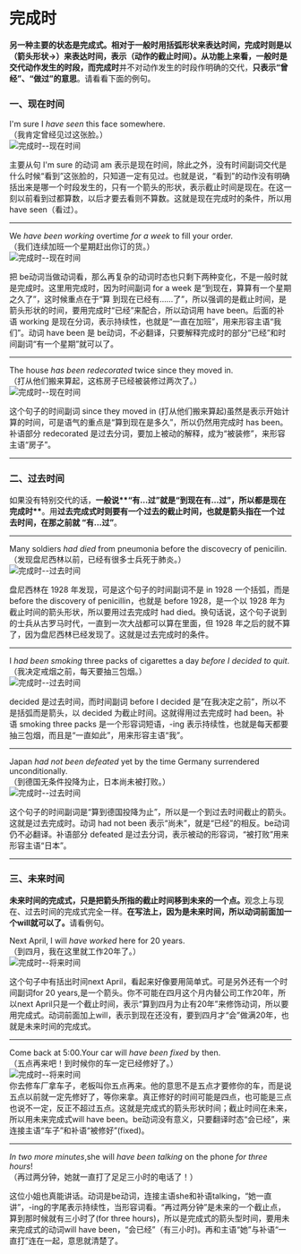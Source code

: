 # 完成时

<b>另一种主要的状态是完成式。相对于**一般时**用**括弧形状**来表达时间，**完成时**则是**以（箭头形状→）**来表达时间，**表示（动作的截止时间）**。</b>从功能上来看，**一般时是交代动作发生的时段**，而**完成时**并不对动作发生的时段作明确的交代，**只表示“曾经”、“做过”的意思**。请看看下面的例句。


### 一、现在时间



>  
I'm sure I <em>have seen</em> this face somewhere.  
（我肯定曾经见过这张脸。）  
![完成时--现在时间](http://ww2.sinaimg.cn/large/92c4e634gw1f17fae9jxfj20ax03xwed.jpg)  

主要从句 I'm sure 的动词 am 表示是现在时间，除此之外，没有时间副词交代是什么时候“看到”这张脸的，只知道一定有见过。也就是说，“看到”的动作没有明确括出来是哪一个时段发生的，只有一个箭头的形状，表示截止时间是现在。在这一刻以前看到过都算数，以后才要去看则不算数。这就是现在完成时的条件，所以用 have seen（看过）。  

----
>  
We <em>have been working</em> overtime <em>for a week</em> to fill your order.  
（我们连续加班一个星期赶出你订的货。）  
![完成时--现在时间](http://ww4.sinaimg.cn/large/92c4e634gw1f17fgmk8iqj20ah045q2u.jpg)   

把 be动词当做动词看，那么再复杂的动词时态也只剩下两种变化，不是一般时就是完成时。这里用完成时，因为时间副词 for a week 是“到现在，算算有一个星期之久了”，这时候重点在于“算 到现在已经有……了”，所以强调的是截止时间，是箭头形状的时间，要用完成时“已经”来配合，所以动词用 have been。后面的补语 working 是现在分词，表示持续性，也就是“一直在加班”，用来形容主语“我们”。动词 have been 是 be动词，不必翻译，只要解释完成时的部分“已经”和时间副词“有一个星期”就可以了。  

----
>  
The house <em>has been redecorated</em> twice since they moved in.  
（打从他们搬来算起，这栋房子已经被装修过两次了。）  
![完成时--现在时间](http://ww4.sinaimg.cn/large/92c4e634gw1f17fk2n7uuj20b5048mx2.jpg)  

这个句子的时间副词 since they moved in (打从他们搬来算起)虽然是表示开始计算的时间，可是语气的重点是“算到现在是多久”，所以仍然用完成时 has been。补语部分 redecorated 是过去分词，要加上被动的解释，成为“被装修”，来形容主语“房子”。

----


### 二、过去时间



如果没有特别交代的话，<b>一般说**“有…过”就是“到现在有…过”**，所以**都是现在完成时**</b>。用<b>过去完成式时则要有一个过去的截止时间，也就是**箭头指在一个过去时间**，在那之前就 **“有…过”**</b>。

----
>  
Many soldiers <em>had died</em> from pneumonia before the discovecry of
penicilin.  
（发现盘尼西林以前，已经有很多士兵死于肺炎。）  
![完成时--过去时间](http://ww2.sinaimg.cn/large/92c4e634gw1f17fpk052pj20bz05zwei.jpg)  

盘尼西林在 1928 年发现，可是这个句子的时间副词不是 in 1928 一个括弧，而是 before the discovery of penicillin，也就是 before 1928，是一个以 1928 年为截止时间的箭头形状，所以要用过去完成时 had died。换句话说，这个句子说到的士兵从古罗马时代，一直到一次大战都可以算在里面，但 1928 年之后的就不算了，因为盘尼西林已经发现了。这就是过去完成时的条件。

----
>  
I <em>had been smoking</em> three packs of cigarettes a day <em>before I decided
to quit</em>.  
（我决定戒烟之前，每天要抽三包烟。）  
![完成时--过去时间](http://ww4.sinaimg.cn/large/92c4e634gw1f17fslfr4uj20c205m749.jpg)   

decided 是过去时间，而时间副词 before I decided 是“在我决定之前”，所以不是括弧而是箭头，以 decided 为截止时间。这就得用过去完成时 had been。补语 smoking three packs 是一个形容词短语，-ing 表示持续性，也就是每天都要抽三包烟，而且是“一直如此”，用来形容主语“我”。

----
>  
Japan <em>had not been defeated</em> yet by the time Germany surrendered
unconditionally.  
（到德国无条件投降为止，日本尚未被打败。）  
![完成时--过去时间](http://ww2.sinaimg.cn/large/92c4e634gw1f17fuqenyij20bm05tglo.jpg)  

这个句子的时间副词是“算到德国投降为止”，所以是一个到过去时间截止的箭头。这就是过去完成时。动词 had not been 表示“尚未”，就是“已经”的相反。be动词仍不必翻译。补语部分 defeated 是过去分词，表示被动的形容词，“被打败”用来形容主语“日本”。

----


### 三、未来时间



<b>**未来时间的完成式**，只是**把箭头所指的截止时间移到未来的一个点**。</b>观念上与现在、过去时间的完成式完全一样。<b>在写法上，因为是未来时间，所以动词前面加一个will就可以了。</b>请看例句。

>  
Next April, I will <em>have worked</em> here for 20 years.  
（到四月，我在这里就工作20年了。）  
![完成时--将来时间](http://ww3.sinaimg.cn/large/92c4e634gw1f17fy39hboj20ca06ldfv.jpg)  

这个句子中有括出时间next April，看起来好像要用简单式。可是另外还有一个时间副词for 20 years,是一个箭头。你不可能在四月这个月内替公司工作20年，所以next April只是一个截止时间，表示“算到四月为止有20年”来修饰动词，所以要用完成式。动词前面加上will，表示到现在还没有，要到四月才“会”做满20年，也就是未来时间的完成式。

----
>  
Come back at 5:00.Your car will <em>have been fixed</em> by then.  
（五点再来吧！到时候你的车一定已经修好了。）  
![完成时--将来时间](http://ww2.sinaimg.cn/large/92c4e634gw1f17g19dmx1j20c9066aa1.jpg)   
你去修车厂拿车子，老板叫你五点再来。他的意思不是五点才要修你的车，而是说五点以前就一定先修好了，等你来拿。真正修好的时间可能是四点，也可能是三点也说不一定，反正不超过五点。这就是完成式的箭头形状时间；截止时间在未来，所以用未来完成式will have been。be动词没有意义，只要翻译时态“会已经”，来连接主语“车子”和补语“被修好”(fixed)。

----
>  
<em>In two more minutes</em>,she will <em>have been talking</em> on the phone <em>for
three hours</em>!  
（再过两分钟，她就一直打了足足三小时的电话了！）  

这位小姐也真能讲话。动词是be动词，连接主语she和补语talking，“她一直讲”，-ing的字尾表示持续性，当形容词看。“再过两分钟”是未来的一个截止点，算到那时候就有三小时了(for three hours)，所以是完成式的箭头型时间，要用未来完成式的动词will have been，“会已经”（有三小时)。再和主语“她”与补语“一直打”连在一起，意思就清楚了。
